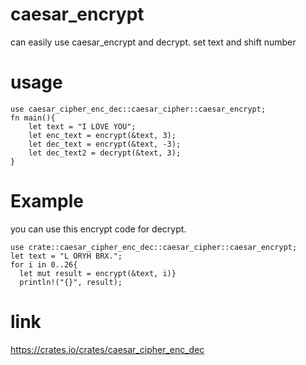 # caesar_encrypt

can easily use caesar_encrypt and decrypt.
set text and shift number

# usage

```
use caesar_cipher_enc_dec::caesar_cipher::caesar_encrypt;
fn main(){
    let text = "I LOVE YOU";
    let enc_text = encrypt(&text, 3);
    let dec_text = encrypt(&text, -3);
    let dec_text2 = decrypt(&text, 3);
}
 ```

# Example

 you can use this encrypt code for decrypt.

  ```
 use crate::caesar_cipher_enc_dec::caesar_cipher::caesar_encrypt;
 let text = "L ORYH BRX.";
 for i in 0..26{
    let mut result = encrypt(&text, i)}
    println!("{}", result);
```

# link

<https://crates.io/crates/caesar_cipher_enc_dec>
